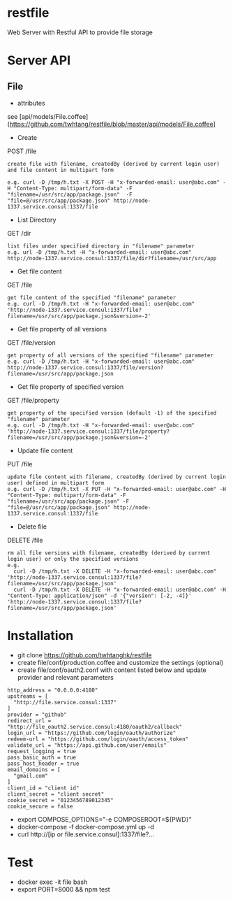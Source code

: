 restfile
========

Web Server with Restful API to provide file storage

Server API
==========

## File

* attributes

see [api/models/File.coffee](https://github.com/twhtang/restfile/blob/master/api/models/File.coffee]

* Create

POST /file
```
create file with filename, createdBy (derived by current login user) and file content in multipart form

e.g. curl -D /tmp/h.txt -X POST -H "x-forwarded-email: user@abc.com" -H "Content-Type: multipart/form-data" -F "filename=/usr/src/app/package.json"  -F "file=@/usr/src/app/package.json" http://node-1337.service.consul:1337/file
```

* List Directory

GET /dir
```
list files under specified directory in "filename" parameter
e.g. url -D /tmp/h.txt -H "x-forwarded-email: user@abc.com" http://node-1337.service.consul:1337/file/dir?filename=/usr/src/app
```

* Get file content

GET /file
```
get file content of the specified "filename" parameter
e.g. curl -D /tmp/h.txt -H "x-forwarded-email: user@abc.com" 'http://node-1337.service.consul:1337/file?filename=/usr/src/app/package.json&version=-2'
```

* Get file property of all versions

GET /file/version
```
get property of all versions of the specified "filename" parameter
e.g. curl -D /tmp/h.txt -H "x-forwarded-email: user@abc.com" http://node-1337.service.consul:1337/file/version?filename=/usr/src/app/package.json
```

* Get file property of specified version

GET /file/property
```
get property of the specified version (default -1) of the specified "filename" parameter
e.g. curl -D /tmp/h.txt -H "x-forwarded-email: user@abc.com" 'http://node-1337.service.consul:1337/file/property?filename=/usr/src/app/package.json&version=-2'

```

* Update file content

PUT /file
```
update file content with filename, createdBy (derived by current login user) defined in multipart form
e.g. curl -D /tmp/h.txt -X PUT -H "x-forwarded-email: user@abc.com" -H "Content-Type: multipart/form-data" -F "filename=/usr/src/app/package.json" -F "file=@/usr/src/app/package.json" http://node-1337.service.consul:1337/file

```

* Delete file

DELETE /file
```
rm all file versions with filename, createdBy (derived by current login user) or only the specified versions
e.g.
  curl -D /tmp/h.txt -X DELETE -H "x-forwarded-email: user@abc.com" 'http://node-1337.service.consul:1337/file?filename=/usr/src/app/package.json'
  curl -D /tmp/h.txt -X DELETE -H "x-forwarded-email: user@abc.com" -H "Content-Type: application/json" -d '{"version": [-2, -4]}' 'http://node-1337.service.consul:1337/file?filename=/usr/src/app/package.json'
```

Installation
============
* git clone https://github.com/twhtanghk/restfile
* create file/conf/production.coffee and customize the settings (optional)
* create file/conf/oauth2.conf with content listed below and update provider and relevant parameters
```
http_address = "0.0.0.0:4180"
upstreams = [
  "http://file.service.consul:1337"
]
provider = "github"
redirect_url = "http://file_oauth2.service.consul:4180/oauth2/callback"
login_url = "https://github.com/login/oauth/authorize"
redeem-url = "https://github.com/login/oauth/access_token"
validate_url = "https://api.github.com/user/emails"
request_logging = true
pass_basic_auth = true
pass_host_header = true
email_domains = [
  "gmail.com"
]
client_id = "client id"
client_secret = "client secret"
cookie_secret = "0123456789012345"
cookie_secure = false

```
* export COMPOSE_OPTIONS="-e COMPOSEROOT=${PWD}"
* docker-compose -f docker-compose.yml up -d
* curl http://[ip or file.service.consul]:1337/file?...  

Test
====
* docker exec -it file bash
* export PORT=8000 && npm test
